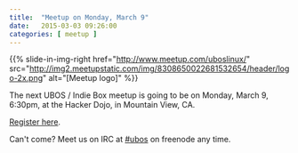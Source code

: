 ```yaml
---
title:  "Meetup on Monday, March 9"
date:   2015-03-03 09:26:00
categories: [ meetup ]
---
```


{{% slide-in-img-right href="http://www.meetup.com/uboslinux/" src="http://img2.meetupstatic.com/img/8308650022681532654/header/logo-2x.png" alt="[Meetup logo]" %}}

The next UBOS / Indie Box meetup is going to be on Monday, March 9,
6:30pm, at the Hacker Dojo, in Mountain View, CA.


[Register here](http://www.meetup.com/uboslinux/).

Can't come? Meet us on IRC at [#ubos](http://webchat.freenode.net/?channels=%23ubos)
on freenode any time.

